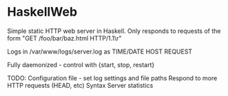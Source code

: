 HaskellWeb
==========

Simple static HTTP web server in Haskell. Only responds to requests of the form
"GET /foo/bar/baz.html HTTP/1.1\r"

Logs in /var/www/logs/server.log as TIME/DATE HOST REQUEST

Fully daemonized - control with {start, stop, restart}

TODO:
	Configuration file - set log settings and file paths
	Respond to more HTTP requests (HEAD, etc)
	Syntax
	Server statistics